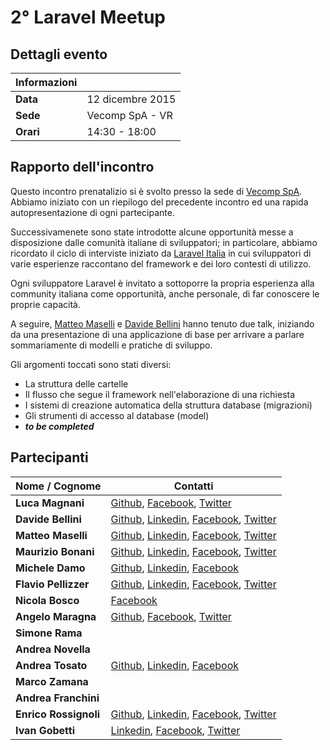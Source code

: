 
# 2° Laravel Meetup

## Dettagli evento

| Informazioni |                  |
| -------------|------------------|
| **Data**     | 12 dicembre 2015 |
| **Sede**     | Vecomp SpA - VR  |
| **Orari**    | 14:30 - 18:00    |

## Rapporto dell'incontro
Questo incontro prenatalizio si è svolto presso la sede di [Vecomp SpA](http://www.vecomp.it).
Abbiamo iniziato con un riepilogo del precedente incontro ed una rapida autopresentazione di ogni partecipante.

Successivamenete sono state introdotte alcune opportunità messe a disposizione dalle comunità italiane di sviluppatori;
in particolare, abbiamo ricordato il ciclo di interviste iniziato da [Laravel Italia](http://www.laravel-italia.it) in cui sviluppatori di varie esperienze raccontano del framework e dei loro contesti di utilizzo.

Ogni sviluppatore Laravel è invitato a sottoporre la propria esperienza alla community italiana come opportunità, anche personale, di far conoscere le proprie capacità.

A seguire, [Matteo Maselli](https://github.com/daack) e [Davide Bellini](https://github.com/billmn) hanno tenuto due talk, iniziando da una presentazione di una applicazione di base per arrivare a parlare sommariamente di modelli e pratiche di sviluppo.

Gli argomenti toccati sono stati diversi:

- La struttura delle cartelle
- Il flusso che segue il framework nell'elaborazione di una richiesta
- I sistemi di creazione automatica della struttura database (migrazioni)
- Gli strumenti di accesso al database (model)
- ___to be completed___


## Partecipanti

| Nome / Cognome        | Contatti         |
| ----------------------|------------------|
| **Luca Magnani**      | [Github](https://github.com/themagnifico), [Facebook](https://www.facebook.com/luke.laravel), [Twitter](https://twitter.com/LukeLaravel) |
| **Davide Bellini**    | [Github](https://github.com/billmn), [Linkedin](https://it.linkedin.com/in/davide-bellini-4755973b), [Facebook](https://www.facebook.com/billmn83), [Twitter](https://twitter.com/billmn) |
| **Matteo Maselli**    | [Github](https://github.com/daack), [Linkedin](https://it.linkedin.com/in/matteo-maselli-4349766b), [Facebook](https://www.facebook.com/matteo.maselli), [Twitter](https://twitter.com/daack) |
| **Maurizio Bonani**   | [Github](https://github.com/mauricius), [Linkedin](https://it.linkedin.com/in/maurizio-bonani-4958a955), [Facebook](https://www.facebook.com/maurizio.bonani), [Twitter](https://twitter.com/MaurizioBonani) |
| **Michele Damo**      | [Github](https://github.com/michelew3design), [Linkedin](https://www.linkedin.com/in/michele-damo-277146a1), [Facebook](https://www.facebook.com/michi.damo) |
| **Flavio Pellizzer**  | [Github](https://github.com/flavioski), [Linkedin](https://it.linkedin.com/in/flavio-pellizzer-63b9125), [Facebook](https://www.facebook.com/yBNJ8nofexbm9f5zeAQ), [Twitter](https://twitter.com/FlaPellizzer) |
| **Nicola Bosco**      | [Facebook](https://www.facebook.com/boschin87) |
| **Angelo Maragna**    | [Github](https://github.com/angelomaragna), [Facebook](https://www.facebook.com/ngitaly), [Twitter](https://twitter.com/2ndAngyel) |
| **Simone Rama**       |                   |
| **Andrea Novella**    |                   |
| **Andrea Tosato**     | [Github](https://github.com/pandazzurro), [Linkedin](https://it.linkedin.com/in/andreatosato), [Facebook](https://www.facebook.com/andrea.tosato) |
| **Marco Zamana**      |                   |
| **Andrea Franchini**  |                   |
| **Enrico Rossignoli** | [Github](https://github.com/Blaykry), [Linkedin](https://it.linkedin.com/in/enrico-rossignoli-44b74128), [Facebook](https://www.facebook.com/enrico.rossignoli), [Twitter](https://twitter.com/Enrico_Ross) |
| **Ivan Gobetti**      | [Linkedin](https://it.linkedin.com/in/ivan-gobetti-ba5a8522), [Facebook](https://www.facebook.com/ivan.gobetti.1980), [Twitter](https://twitter.com/ivan_gobetti) |

